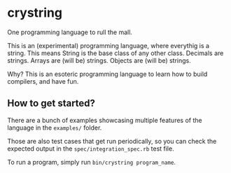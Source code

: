 crystring
=========

One programming language to rull the mall.

This is an (experimental) programming language, where everythig is a string.
This means String is the base class of any other class. Decimals are strings.
Arrays are (will be) strings. Objects are (will be) strings.

Why? This is an esoteric programming language to learn how to build compilers,
and have fun.

How to get started?
-------------------

There are a bunch of examples showcasing multiple features of the language in
the `examples/` folder.

Those are also test cases that get run periodically, so you can check the
expected output in the `spec/integration_spec.rb` test file.

To run a program, simply run `bin/crystring program_name`.

